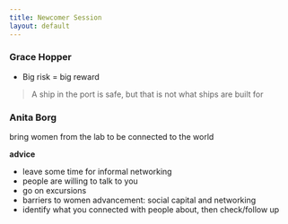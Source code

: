 ```yaml
---
title: Newcomer Session
layout: default
---
```


### Grace Hopper

- Big risk = big reward
> A ship in the port is safe, but that is not what ships are built for

### Anita Borg

bring women from the lab to be connected to the world

**advice**

- leave some time for informal networking
- people are willing to talk to you
- go on excursions
- barriers to women advancement: social capital and networking
- identify what you connected with people about, then check/follow up
